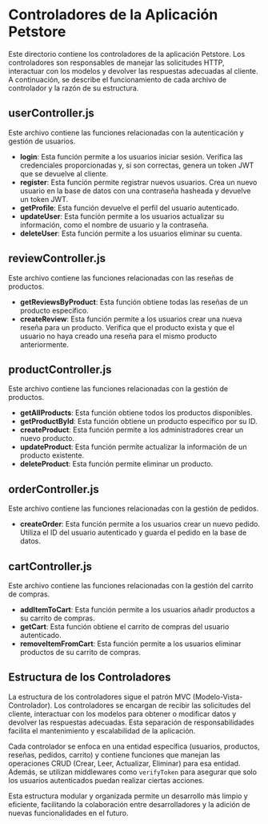 # Controladores de la Aplicación Petstore

Este directorio contiene los controladores de la aplicación Petstore. Los controladores son responsables de manejar las solicitudes HTTP, interactuar con los modelos y devolver las respuestas adecuadas al cliente. A continuación, se describe el funcionamiento de cada archivo de controlador y la razón de su estructura.

## userController.js

Este archivo contiene las funciones relacionadas con la autenticación y gestión de usuarios.

- **login**: Esta función permite a los usuarios iniciar sesión. Verifica las credenciales proporcionadas y, si son correctas, genera un token JWT que se devuelve al cliente.
- **register**: Esta función permite registrar nuevos usuarios. Crea un nuevo usuario en la base de datos con una contraseña hasheada y devuelve un token JWT.
- **getProfile**: Esta función devuelve el perfil del usuario autenticado.
- **updateUser**: Esta función permite a los usuarios actualizar su información, como el nombre de usuario y la contraseña.
- **deleteUser**: Esta función permite a los usuarios eliminar su cuenta.

## reviewController.js

Este archivo contiene las funciones relacionadas con las reseñas de productos.

- **getReviewsByProduct**: Esta función obtiene todas las reseñas de un producto específico.
- **createReview**: Esta función permite a los usuarios crear una nueva reseña para un producto. Verifica que el producto exista y que el usuario no haya creado una reseña para el mismo producto anteriormente.

## productController.js

Este archivo contiene las funciones relacionadas con la gestión de productos.

- **getAllProducts**: Esta función obtiene todos los productos disponibles.
- **getProductById**: Esta función obtiene un producto específico por su ID.
- **createProduct**: Esta función permite a los administradores crear un nuevo producto.
- **updateProduct**: Esta función permite actualizar la información de un producto existente.
- **deleteProduct**: Esta función permite eliminar un producto.

## orderController.js

Este archivo contiene las funciones relacionadas con la gestión de pedidos.

- **createOrder**: Esta función permite a los usuarios crear un nuevo pedido. Utiliza el ID del usuario autenticado y guarda el pedido en la base de datos.

## cartController.js

Este archivo contiene las funciones relacionadas con la gestión del carrito de compras.

- **addItemToCart**: Esta función permite a los usuarios añadir productos a su carrito de compras.
- **getCart**: Esta función obtiene el carrito de compras del usuario autenticado.
- **removeItemFromCart**: Esta función permite a los usuarios eliminar productos de su carrito de compras.

## Estructura de los Controladores

La estructura de los controladores sigue el patrón MVC (Modelo-Vista-Controlador). Los controladores se encargan de recibir las solicitudes del cliente, interactuar con los modelos para obtener o modificar datos y devolver las respuestas adecuadas. Esta separación de responsabilidades facilita el mantenimiento y escalabilidad de la aplicación.

Cada controlador se enfoca en una entidad específica (usuarios, productos, reseñas, pedidos, carrito) y contiene funciones que manejan las operaciones CRUD (Crear, Leer, Actualizar, Eliminar) para esa entidad. Además, se utilizan middlewares como `verifyToken` para asegurar que solo los usuarios autenticados puedan realizar ciertas acciones.

Esta estructura modular y organizada permite un desarrollo más limpio y eficiente, facilitando la colaboración entre desarrolladores y la adición de nuevas funcionalidades en el futuro.
